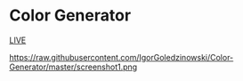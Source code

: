 # Color Generator
[LIVE](https://igorgoledzinowski.github.io/Color-Generator/index.html)

https://raw.githubusercontent.com/IgorGoledzinowski/Color-Generator/master/screenshot1.png
